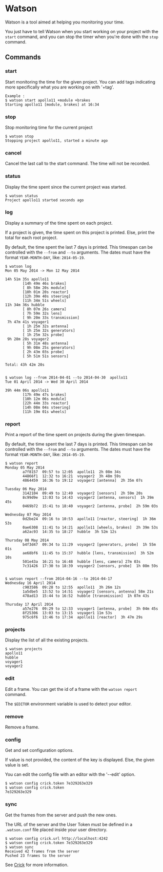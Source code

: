 Watson
======

Watson is a tool aimed at helping you monitoring your time.

You just have to tell Watson when you start working on your
project with the `start` command, and you can stop the timer
when you're done with the `stop` command.

## Commands

### start

Start monitoring the time for the given project. You can add tags
indicating more specifically what you are working on with '+tag'.

```
Example :
$ watson start apollo11 +module +brakes
Starting apollo11 [module, brakes] at 16:34
```

### stop

Stop monitoring time for the current project

```
$ watson stop
Stopping project apollo11, started a minute ago
```

### cancel

Cancel the last call to the start command. The time will not
be recorded.

### status

Display the time spent since the current project was started.

```
$ watson status
Project apollo11 started seconds ago
```

### log
Display a summary of the time spent on each project.

If a project is given, the time spent on this project is printed. Else,
print the total for each root project.

By default, the time spent the last 7 days is printed. This timespan
can be controlled with the `--from` and `--to` arguments. The dates
must have the format `YEAR-MONTH-DAY`, like: `2014-05-19`.

```
$ watson log
Mon 05 May 2014 -> Mon 12 May 2014

14h 51m 35s apollo11
        [14h 49m 46s brakes]
        [ 8h 58m 20s module]
        [10h 01m 20s reactor]
        [12h 39m 40s steering]
        [11h 34m 51s wheels]
11h 34m 36s hubble
        [ 8h 07m 26s camera]
        [ 7h 59m 32s lens]
        [ 9h 20m 33s transmission]
 7h 47m 41s voyager1
        [ 1h 25m 32s antenna]
        [ 1h 25m 32s generators]
        [ 1h 25m 32s probe]
 9h 28m 28s voyager2
        [ 5h 31m 48s antenna]
        [ 9h 08m 25s generators]
        [ 2h 43m 03s probe]
        [ 5h 51m 51s sensors]

Total: 43h 42m 20s


$ watson log --from 2014-04-01 --to 2014-04-30  apollo11
Tue 01 April 2014 -> Wed 30 April 2014

39h 44m 06s apollo11
        [17h 49m 47s brakes]
        [10h 12m 06s module]
        [22h 44m 33s reactor]
        [14h 08m 04s steering]
        [11h 19m 01s wheels]
```

### report

Print a report of the time spent on projects during the given timespan.

By default, the time spent the last 7 days is printed. This timespan
can be controlled with the `--from` and `--to` arguments. The dates
must have the format `YEAR-MONTH-DAY`, like: `2014-05-19`.

```
$ watson report
Monday 05 May 2014
        a7f8157  09:57 to 12:05  apollo11  2h 08m 34s
        44866f1  12:32 to 16:21  voyager2  3h 48m 59s
        4864459  16:36 to 19:12  voyager2 [antenna]  2h 35m 07s

Tuesday 06 May 2014
        3142104  09:49 to 12:49  voyager2 [sensors]  2h 59m 20s
        8c99d9e  13:03 to 14:43  voyager2 [antenna, sensors]  1h 39m 45s
        0469b72  15:41 to 18:40  voyager2 [antenna, probe]  2h 59m 03s

Wednesday 07 May 2014
        0d2be24  09:16 to 10:53  apollo11 [reactor, steering]  1h 36m 53s
        0ae6308  11:41 to 14:21  apollo11 [wheels, brakes]  2h 39m 53s
        a62ac93  14:35 to 18:27  hubble  3h 52m 12s

Thursday 08 May 2014
        b4f3d47  09:34 to 11:29  voyager2 [generators, probe]  1h 55m 01s
        ae68bf6  11:45 to 15:37  hubble [lens, transmission]  3h 52m 10s
        501e43a  16:21 to 16:48  hubble [lens, camera] 27m 03s
        7c31426  17:30 to 18:39  voyager2 [sensors, probe]  1h 08m 59s


$ watson report --from 2014-04-16 --to 2014-04-17
Wednesday 16 April 2014
        c983586  09:28 to 12:55  apollo11  3h 26m 12s
        1a5dbe5  13:52 to 14:51  voyager2 [sensors, antenna] 58m 21s
        478ad13  15:44 to 16:52  hubble [transmission]  1h 07m 43s

Thursday 17 April 2014
        a57e276  09:29 to 12:33  voyager1 [antenna, probe]  3h 04m 45s
        8f25306  13:03 to 13:15  voyager1 11m 53s
        975c6f6  13:46 to 17:34  apollo11 [reactor]  3h 47m 29s
```

### projects

Display the list of all the existing projects.

```
$ watson projects
apollo11
hubble
voyager1
voyager2
```

### edit

Edit a frame. You can get the id of a frame with the `watson report`
command.

The `$EDITOR` environment variable is used to detect your editor.

### remove

Remove a frame.

### config
Get and set configuration options.

If value is not provided, the content of the key is displayed. Else,
the given value is set.

You can edit the config file with an editor with the '--edit' option.

```
$ watson config crick.token 7e329263e329
$ watson config crick.token
7e329263e329
```

### sync
Get the frames from the server and push the new ones.

The URL of the server and the User Token must be defined in a `.watson.conf` file
placed inside your user directory.

```
$ watson config crick.url http://localhost:4242
$ watson config crick.token 7e329263e329
$ watson sync
Received 42 frames from the server
Pushed 23 frames to the server
```

See [Crick](http://crick.fr) for more information.
